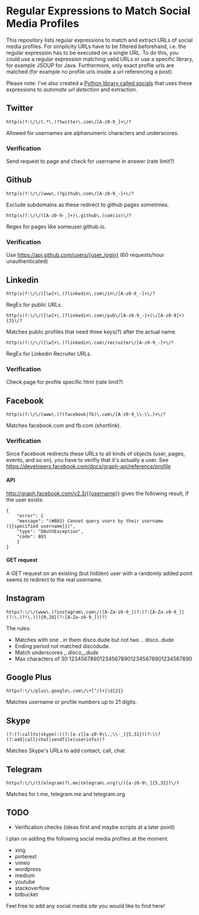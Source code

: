 # Regular Expressions to Match Social Media Profiles
This repository lists regular expressions to match and extract URLs of social media profiles. For simplicity URLs have to be filtered beforehand, i.e. the regular expression has to be executed on a single URL. To do this, you could use a regular expression matching valid URLs or use a specific library, for example JSOUP for Java. Furthermore, only exact profile urls are matched (for example no profile urls inside a url referencing a post).

Please note: I've also created a [Python library called socials](https://github.com/lorey/socials) that uses these expressions to *automate url detection* and extraction.

## Twitter
    http(s)?:\/\/(.*\.)?twitter\.com\/[A-z0-9_]+\/?
Allowed for usernames are alphanumeric characters and underscores. 

### Verification
Send request to page and check for username in answer (rate limit?)

## Github
    http(s)?:\/\/(www\.)?github\.com\/[A-z0-9_-]+\/?
Exclude subdomains as these redirect to github pages sometimes.

    http(s)?:\/\/([A-z0-9-_]+)\.github\.(com|io)\/?
Regex for pages like someuser.github.io.

### Verification
Use https://api.github.com/users/{user_login} (60 requests/hour unauthenticated)

## Linkedin
    http(s)?:\/\/([\w]+\.)?linkedin\.com\/in\/[A-z0-9_-]+\/?
RegEx for public URLs.

    http(s)?:\/\/([\w]+\.)?linkedin\.com\/pub\/[A-z0-9_-]+(\/[A-z0-9]+){3}\/?
Matches public profiles that need three keys(?) after the actual name.

    http(s)?:\/\/([\w]+\.)?linkedin\.com\/recruiter\/[A-z0-9_-]+\/?
RegEx for Linkedin Recruiter URLs.

### Verification
Check page for profile specific html (rate limit?)

## Facebook
    http(s)?:\/\/(www\.)?(facebook|fb)\.com\/[A-z0-9_\\-\\.]+\/?
Matches facebook.com and fb.com (shortlink).

### Verification
Since Facebook redirects these URLs to all kinds of objects (user, pages, events, and so on), you have to verifiy that it's actually a user. See https://developers.facebook.com/docs/graph-api/reference/profile

#### API
http://graph.facebook.com/v2.3/{{username}} gives the following result, if the user exists:

    {
        "error": {
        "message": "(#803) Cannot query users by their username ({{specified username}})",
        "type": "OAuthException",
        "code": 803
        }
    }

#### GET request
A GET request on an existing (but hidden) user with a randomly added point seems to redirect to the real username.
## Instagram
    https?:\/\/(www\.)?instagram\.com\/([A-Za-z0-9_](?:(?:[A-Za-z0-9_]|(?:\.(?!\.))){0,28}(?:[A-Za-z0-9_]))?)

The rules:
 * Matches with one . in them disco.dude but not two .. disco..dude
 * Ending period not matched discodude.
 * Match underscores _ _disco__dude_
 * Max characters of 30 1234567890123456789012345678901234567890

## Google Plus
    https?:\/\/plus\.google\.com\/\+[^/]+|\d{21}

Matches username or profile numbers up to 21 digits.

## Skype
    (?:(?:callto|skype):)(?:[a-z][a-z0-9\\.,\\-_]{5,31})(?:\\?(?:add|call|chat|sendfile|userinfo))?

Matches Skype's URLs to add contact, call, chat.
## Telegram
    https?:\/\/(t(elegram)?\.me|telegram\.org)\/([a-z0-9\_]{5,32})\/?
Matches for t.me, telegram.me and telegram.org

## TODO
* Verification checks (ideas first and maybe scripts at a later point)

I plan on adding the following social media profiles at the moment.
* xing
* pinterest
* vimeo
* wordpress
* medium
* youtube
* stackoverflow
* bitbucket
 
Feel free to add any social media site you would like to find here!
